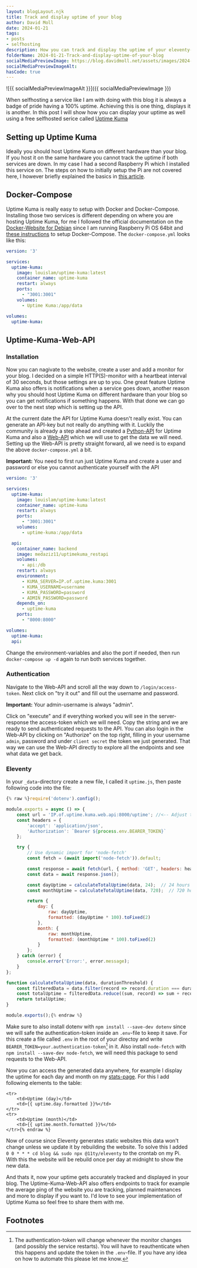 ```yaml
---
layout: blogLayout.njk
title: Track and display uptime of your blog
author: David Moll
date: 2024-01-21
tags: 
- posts
- selfhosting
description: How you can track and display the uptime of your eleventy-page using Uptime Kuma
folderName: 2024-01-21-Track-and-display-uptime-of-your-blog
socialMediaPreviewImage: https://blog.davidmoll.net/assets/images/2024-01-21-Track-and-display-uptime-of-your-blog/cover.png
socialMediaPreviewImageAlt: 
hasCode: true
---
```


![{{ socialMediaPreviewImageAlt }}]({{ socialMediaPreviewImage }})

When selfhosting a service like I am with doing with this blog it is always a badge of pride having a 100% uptime. Achieving this is one thing, displays it is another. In this post I will show how you can display your uptime as well using a free selfhosted serice called [Uptime Kuma](https://github.com/louislam/uptime-kuma)

## Setting up Uptime Kuma

Ideally you should host Uptime Kuma on different hardware than your blog. If you host it on the same hardware you cannot track the uptime if both services are down. In my case I had a second Raspberry Pi which I installed this service on. The steps on how to initially setup the Pi are not covered here, I however briefly explained the basics in [this article](/blog/2024-01-14-How-to-host-a-blog).

## Docker-Compose

Uptime Kuma is really easy to setup with Docker and Docker-Compose. Installing those two services is different depending on where you are hosting Uptime Kuma, for me I followed the official documentation on the [Docker-Website for Debian](https://docs.docker.com/engine/install/debian/) since I am running Raspberry Pi OS 64bit and [these instructions](https://pi-wiki.com/setup-docker-compose-on-raspberry-pi/) to setup Docker-Compose. The `docker-compose.yml` looks like this:

```yml
version: '3'

services:
  uptime-kuma:
    image: louislam/uptime-kuma:latest
    container_name: uptime-kuma
    restart: always
    ports:
      - "3001:3001"
    volumes:
      - Uptime Kuma:/app/data

volumes:
  uptime-kuma:
```

## Uptime-Kuma-Web-API

### Installation

Now you can nagivate to the website, create a user and add a monitor for your blog. I decided on a simple HTTP(S)-monitor with a heartbeat interval of 30 seconds, but those settings are up to you. One great feature Uptime Kuma also offers is notifications when a service goes down, another reason why you should host Uptime Kuma on different hardware than your blog so you can get notifications if something happens. With that done we can go over to the next step which is setting up the API.

At the current date the API for Uptime Kuma doesn't really exist. You can generate an API-key but not really do anything with it. Luckily the community is already a step ahead and created a [Python-API](https://github.com/lucasheld/uptime-kuma-api) for Uptime Kuma and also a [Web-API](https://github.com/MedAziz11/Uptime-Kuma-Web-API) which we will use to get the data we will need. Setting up the Web-API is pretty straight forward, all we need is to expand the above `docker-compose.yml` a bit. 

**Important:** You need to first run just Uptime Kuma and create a user and password or else you cannot authenticate yourself with the API

```yml
version: '3'

services:
  uptime-kuma:
    image: louislam/uptime-kuma:latest
    container_name: uptime-kuma
    restart: always
    ports:
      - "3001:3001"
    volumes:
      - uptime-kuma:/app/data

  api:
    container_name: backend
    image: medaziz11/uptimekuma_restapi
    volumes:
      - api:/db
    restart: always
    environment:
      - KUMA_SERVER=IP.of.uptime.kuma:3001
      - KUMA_USERNAME=username
      - KUMA_PASSWORD=password
      - ADMIN_PASSWORD=password
    depends_on:
      - uptime-kuma
    ports:
      - "8000:8000"

volumes:
  uptime-kuma:
  api:
```

Change the environment-variables and also the port if needed, then run `docker-compose up -d` again to run both services together.

### Authentication

Navigate to the Web-API and scroll all the way down to `/login/access-token`. Next click on "try it out" and fill out the username and password. 

**Important:** Your admin-username is always "admin".

Click on "execute" and if everything worked you will see in the server-response the access-token which we will need. Copy the string and we are ready to send authenticated requests to the API. You can also login in the Web-API by clicking on "Authorize" on the top right, filling in your username `admin`, password and under `client secret` the token we just generated. That way we can use the Web-API directly to explore all the endpoints and see what data we get back.

### Eleventy

In your `_data`-directory create a new file, I called it `uptime.js`, then paste following code into the file:

```js
{% raw %}require('dotenv').config();

module.exports = async () => {
    const url = 'IP.of.uptime.kuma.web.api:8000/uptime'; //<-- Adjust this to the URL of Uptime-Kuma-Web-Api
    const headers = {
        'accept': 'application/json',
        'Authorization': `Bearer ${process.env.BEARER_TOKEN}`
    };

    try {
        // Use dynamic import for 'node-fetch'
        const fetch = (await import('node-fetch')).default;

        const response = await fetch(url, { method: 'GET', headers: headers });
        const data = await response.json();

        const dayUptime = calculateTotalUptime(data, 24);  // 24 hours for a day
        const monthUptime = calculateTotalUptime(data, 720);  // 720 hours for a month

        return {
            day: {
                raw: dayUptime,
                formatted: (dayUptime * 100).toFixed(2)
            },
            month: {
                raw: monthUptime,
                formatted: (monthUptime * 100).toFixed(2)
            }
        };
    } catch (error) {
        console.error('Error:', error.message);
    }
};

function calculateTotalUptime(data, durationThreshold) {
    const filteredData = data.filter(record => record.duration === durationThreshold);
    const totalUptime = filteredData.reduce((sum, record) => sum + record.uptime, 0);
    return totalUptime;
}

module.exports();{% endraw %}
```

Make sure to also install dotenv with `npm install --save-dev dotenv` since we will safe the authentication-token inside an `.env`-file to keep it save. For this create a file called `.env` in the root of your directoy and write `BEARER_TOKEN=your.authentication-token`[^1] in it. Also install `node-fetch` with `npm install --save-dev node-fetch`, we will need this package to send requests to the Web-API.

Now you can access the generated data anywhere, for example I display the uptime for each day and month on my [stats-page](/stats). For this I add following elements to the table:

```html{% raw %}
<tr>
    <td>Uptime (day)</td>
    <td>{{ uptime.day.formatted }}%</td>
</tr>
<tr>
    <td>Uptime (month)</td>
    <td>{{ uptime.month.formatted }}%</td>
</tr>{% endraw %}
```

Now of course since Eleventy generates static websites this data won't change unless we update it by rebuilding the website. To solve this I added `0 0 * * * cd blog && sudo npx @11ty/eleventy` to the crontab on my Pi. With this the website will be rebuild once per day at midnight to show the new data.

And thats it, now your uptime gets accurately tracked and displayed in your blog. The Uptime-Kuma-Web-API also offers endpoints to track for example the average ping of the website you are tracking, planned maintenances and more to display if you want to. I'd love to see your implementation of Uptime Kuma so feel free to share them with me.

## Footnotes

[^1]: The authentication-token will change whenever the monitor changes (and possibly the service restarts). You will have to reauthenticate when this happens and update the token in the `.env`-file. If you have any idea on how to automate this please let me know.